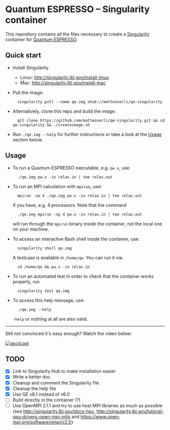 # Quantum ESPRESSO – Singularity container

This repository contains all the files necessary to create a [Singularity](http://singularity.lbl.gov/) container for [Quantum ESPRESSO](https://github.com/QEF/q-e).


## Quick start

- Install Singularity
	- Linux: http://singularity.lbl.gov/install-linux
	- Mac: http://singularity.lbl.gov/install-mac
- Pull the image:

		singularity pull --name qe.img shub://matteosecli/qe-singularity
		
- Alternatively, clone this repo and build the image:

		git clone https://github.com/matteosecli/qe-singularity.git && cd qe-singularity && ./createimage.sh

- Run `./qe.img --help` for further instructions or take a look at the [Usage](#usage) section below.


## Usage

- To run a Quantum ESPRESSO executable, e.g. `pw.x`, use:

		./qe.img pw.x -in relax.in | tee relax.out
		
- To run an MPI calculation with `mpirun`, use:

		mpirun -np 4 ./qe.img pw.x -in relax.in | tee relax.out
	if you have, e.g. 4 processors. Note that the command

		./qe.img mpirun -np 4 pw.x -in relax.in | tee relax.out
	will run through the `mpirun` binary inside the container, not the local one on your machine.
    
- To access an interactive Bash shell inside the container, use:

		singularity shell qe.img
	A testcase is available in `/home/qe`. You can run it via:

		cd /home/qe && pw.x -in relax.in

- To run an automated test in order to check that the container works properly, run

		singularity test qe.img
    
- To access this help message, use:

		./qe.img --help
	`-help` or nothing at all are also valid.

---

Still not convinced it's easy enough? Watch the video below:

[![asciicast](https://asciinema.org/a/126122.png)](https://asciinema.org/a/126122)


## TODO

- [x] Link to Singularity Hub to make installation easier
- [x] Write a better doc
- [x] Cleanup and comment the Singularity file
- [x] Cleanup the help file
- [x] Use QE v6.1 instead of v6.0
- [ ] Build directly in the container (?)
- [ ] Use OpenMPI 2.1.1 and try to use host MPI libraries as much as possible (see http://singularity.lbl.gov/docs-hpc, http://singularity.lbl.gov/tutorial-gpu-drivers-open-mpi-mtls and https://www.open-mpi.org/software/ompi/v2.1/)
